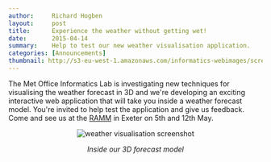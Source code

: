 ```yaml
---
author:     Richard Hogben
layout:     post
title:      Experience the weather without getting wet!
date:       2015-04-14
summary:    Help to test our new weather visualisation application.
categories: [Announcements]
thumbnail: http://s3-eu-west-1.amazonaws.com/informatics-webimages/screenshot-2015-03-25.jpg
---
```


The Met Office Informatics Lab is investigating new techniques for visualising the weather forecast in 3D and we're developing an exciting interactive web application that will take you inside a weather forecast model.
You're invited to help test the application and give us feedback. Come and see us at the [RAMM](http://www.rammuseum.org.uk) in Exeter on 5th and 12th May.

<div style="text-align:center">
        <img src="{{ site.image-bin }}screenshot-2015-03-25.jpg" alt="weather visualisation screenshot"/>
        <cite><p>Inside our 3D forecast model</p></cite>
</div>
